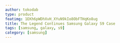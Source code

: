 ```yaml
---
author: tokodab
type: product
featimg: 1EKh6pWDhXvH_XYuN9kIo8ObFTHqKo8ug
title: The Legend Continues Samsung Galaxy S9 Case
tags: [samsung, galaxy, s9]
category: [samsung]
---
```

